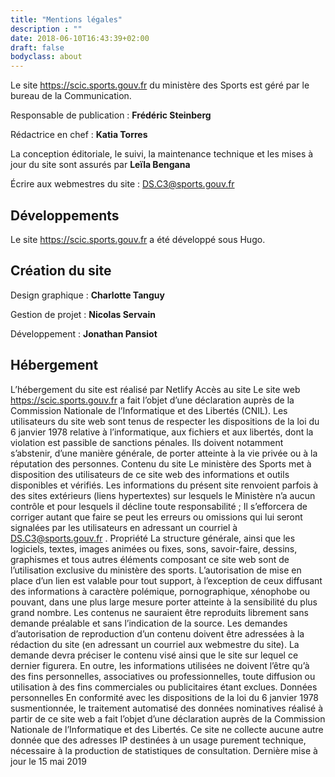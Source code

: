 ```yaml
---
title: "Mentions légales"
description : ""
date: 2018-06-10T16:43:39+02:00
draft: false
bodyclass: about
---
```

Le site https://scic.sports.gouv.fr du ministère des Sports est géré par le bureau de la
Communication.

Responsable de publication : **Frédéric Steinberg**

Rédactrice en chef : **Katia Torres**

La conception éditoriale, le suivi, la maintenance technique et les mises à jour du site sont
assurés par **Leïla Bengana**  

Écrire aux webmestres du site : DS.C3@sports.gouv.fr

## Développements

Le site https://scic.sports.gouv.fr a été développé sous Hugo.

## Création du site

Design graphique : **Charlotte Tanguy**

Gestion de projet : **Nicolas Servain**

Développement : **Jonathan Pansiot**

## Hébergement

L’hébergement du site est réalisé par Netlify
Accès au site Le site web https://scic.sports.gouv.fr a fait l’objet d’une déclaration auprès de
la Commission Nationale de l’Informatique et des Libertés (CNIL).
Les utilisateurs du site web sont tenus de respecter les dispositions de la loi du 6 janvier
1978 relative à l’informatique, aux fichiers et aux libertés, dont la violation est passible de
sanctions pénales. Ils doivent notamment s’abstenir, d’une manière générale, de porter
atteinte à la vie privée ou à la réputation des personnes.
Contenu du site Le ministère des Sports met à disposition des utilisateurs de ce site web des
informations et outils disponibles et vérifiés. Les informations du présent site renvoient
parfois à des sites extérieurs (liens hypertextes) sur lesquels le Ministère n’a aucun contrôle
et pour lesquels il décline toute responsabilité ;
Il s’efforcera de corriger autant que faire se peut les erreurs ou omissions qui lui seront signalées par les utilisateurs en adressant un courriel à DS.C3@sports.gouv.fr .
Propriété La structure générale, ainsi que les logiciels, textes, images animées ou fixes,
sons, savoir-faire, dessins, graphismes et tous autres éléments composant ce site web sont
de l’utilisation exclusive du ministère des sports.
L’autorisation de mise en place d’un lien est valable pour tout support, à l’exception de ceux
diffusant des informations à caractère polémique, pornographique, xénophobe ou pouvant,
dans une plus large mesure porter atteinte à la sensibilité du plus grand nombre.
Les contenus ne sauraient être reproduits librement sans demande préalable et sans
l’indication de la source. Les demandes d’autorisation de reproduction d’un contenu doivent
être adressées à la rédaction du site (en adressant un courriel aux webmestre du site). La
demande devra préciser le contenu visé ainsi que le site sur lequel ce dernier figurera. En
outre, les informations utilisées ne doivent l’être qu’à des fins personnelles, associatives ou
professionnelles, toute diffusion ou utilisation à des fins commerciales ou publicitaires étant
exclues.
Données personnelles En conformité avec les dispositions de la loi du 6 janvier 1978
susmentionnée, le traitement automatisé des données nominatives réalisé à partir de ce site
web a fait l’objet d’une déclaration auprès de la Commission Nationale de l’Informatique et
des Libertés. Ce site ne collecte aucune autre donnée que des adresses IP destinées à un
usage purement technique, nécessaire à la production de statistiques de consultation.
Dernière mise à jour le 15 mai 2019